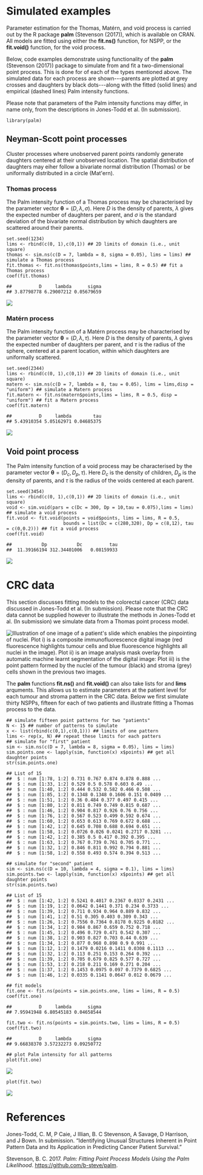 Simulated examples
==================

Parameter estimation for the Thomas, Matérn, and void process is carried
out by the R package **palm** (Stevenson (2017)), which is available on
CRAN. All models are fitted using either the **fit.ns()** function, for
NSPP, or the **fit.void()** function, for the void process.

Below, code examples demonstrate using functionality of the **palm**
(Stevenson (2017)) package to simulate from and fit a two-dimensional
point process. This is done for of each of the types mentioned above.
The simulated data for each process are shown---parents are plotted at
grey crosses and daughters by black dots---along with the fitted (solid
lines) and empirical (dashed lines) Palm intensity functions.

Please note that parameters of the Palm intensity functions may differ,
in name only, from the descriptions in Jones-Todd et al. (In
submission).

    library(palm)

Neyman-Scott point processes
----------------------------

Cluster processes where unobserved parent points randomly generate
daughters centered at their unobserved location. The spatial
distribution of daughters may eiher follow a bivariate normal
distribution (Thomas) or be uniformally distributed in a circle
(Mat'ern).

### Thomas process

The Palm intensity function of a Thomas process may be characterised by
the parameter vector **θ** = (*D*, *λ*, *σ*). Here *D* is the density of
parents, *λ* gives the expected number of daughters per parent, and *σ*
is the standard deviation of the bivariate normal distribution by which
daughters are scattered around their parents.

    set.seed(1234)
    lims <- rbind(c(0, 1),c(0,1)) ## 2D limits of domain (i.e., unit square)
    thomas <- sim.ns(c(D = 7, lambda = 8, sigma = 0.05), lims = lims) ## simulate a Thomas process
    fit.thomas <- fit.ns(thomas$points,lims = lims, R = 0.5) ## fit a Thomas process
    coef(fit.thomas)

    ##          D     lambda      sigma 
    ## 3.87798778 6.29007212 0.05679659

![](CRC_point_process_files/figure-markdown_strict/plot%20thomas-1.png)

### Matérn process

The Palm intensity function of a Matérn process may be characterised by
the parameter vector **θ** = (*D*, *λ*, *τ*). Here *D* is the density of
parents, *λ* gives the expected number of daughters per parent, and *τ*
is the radius of the sphere, centered at a parent location, within which
daughters are uniformally scattered.

    set.seed(2344)
    lims <- rbind(c(0, 1),c(0,1)) ## 2D limits of domain (i.e., unit square)
    matern <- sim.ns(c(D = 7, lambda = 8, tau = 0.05), lims = lims,disp = "uniform") ## simulate a Matern process
    fit.matern <- fit.ns(matern$points,lims = lims, R = 0.5, disp = "uniform") ## fit a Matern process
    coef(fit.matern)

    ##          D     lambda        tau 
    ## 5.43910354 5.05162971 0.04685375

![](CRC_point_process_files/figure-markdown_strict/plot%20matern-1.png)

Void point process
------------------

The Palm intensity function of a void process may be characterised by
the parameter vector
**θ** = (*D*<sub>*c*</sub>, *D*<sub>*p*</sub>, *τ*). Here
*D*<sub>*c*</sub> is the density of children, *D*<sub>*p*</sub> is the
density of parents, and *τ* is the radius of the voids centered at each
parent.

    set.seed(3454)
    lims <- rbind(c(0, 1),c(0,1)) ## 2D limits of domain (i.e., unit square)
    void <- sim.void(pars = c(Dc = 300, Dp = 10,tau = 0.075),lims = lims) ## simulate a void process
    fit.void <- fit.void(points = void$points, lims = lims, R = 0.5,
                         bounds = list(Dc = c(280,320), Dp = c(8,12), tau = c(0,0.2))) ## fit a void process
    coef(fit.void)

    ##           Dp           Dc          tau 
    ##  11.39166194 312.34401006   0.08159933

![](CRC_point_process_files/figure-markdown_strict/plot%20void-1.png)

CRC data
========

This section discusses fitting models to the colorectal cancer (CRC)
data discussed in Jones-Todd et al. (In submission). Please note that
the CRC data cannot be supplied however to illustrate the methods in
Jones-Todd et al. (In submission) we simulate data from a Thomas point
process model.

![Illustration of one image of a patient's slide which enables the
pinpointing of nuclei. Plot i) is a composite immunofluorescence digital
image (red fluorescence highlights tumour cells and blue fluorescence
highlights all nuclei in the image). Plot ii) is an image analysis mask
overlay from automatic machine learnt segmentation of the digital image:
Plot iii) is the point pattern formed by the nuclei of the tumour
(black) and stroma (grey) cells shown in the previous two
images.](CRC_point_process_files/figure-markdown_strict/cancer.png)

The **palm** functions **fit.ns()** and **fit.void()** can also take
lists for and **lims** arquments. This allows us to estimate parameters
at the patient level for each tumour and stroma pattern in the CRC data.
Below we first simulate thirty NSPPs, fifteen for each of two patients
and illustrate fitting a Thomas process to the data.

    ## simulate fifteen point patterns for two "patients"
    N <- 15 ## number of patterns to simulate
    x <- list(rbind(c(0,1),c(0,1))) ## limits of one pattern
    lims <- rep(x, N) ## repeat these limits for each patters
    ## simulate for "first" patient
    sim <- sim.ns(c(D = 7, lambda = 8, sigma = 0.05), lims = lims)
    sim.points.one <- lapply(sim, function(x) x$points) ## get all daughter points
    str(sim.points.one)

    ## List of 15
    ##  $ : num [1:78, 1:2] 0.731 0.767 0.874 0.878 0.888 ...
    ##  $ : num [1:33, 1:2] 0.529 0.5 0.578 0.603 0.49 ...
    ##  $ : num [1:40, 1:2] 0.444 0.532 0.582 0.466 0.508 ...
    ##  $ : num [1:85, 1:2] 0.1348 0.1348 0.1606 0.151 0.0409 ...
    ##  $ : num [1:51, 1:2] 0.36 0.484 0.377 0.497 0.415 ...
    ##  $ : num [1:80, 1:2] 0.811 0.749 0.749 0.815 0.687 ...
    ##  $ : num [1:46, 1:2] 0.904 0.817 0.926 0.76 0.756 ...
    ##  $ : num [1:76, 1:2] 0.567 0.523 0.499 0.592 0.674 ...
    ##  $ : num [1:60, 1:2] 0.653 0.613 0.769 0.672 0.688 ...
    ##  $ : num [1:42, 1:2] 0.645 0.708 0.688 0.694 0.651 ...
    ##  $ : num [1:58, 1:2] 0.0726 0.026 0.0241 0.2717 0.3281 ...
    ##  $ : num [1:42, 1:2] 0.385 0.5 0.417 0.392 0.395 ...
    ##  $ : num [1:63, 1:2] 0.767 0.739 0.761 0.705 0.771 ...
    ##  $ : num [1:32, 1:2] 0.846 0.811 0.992 0.794 0.881 ...
    ##  $ : num [1:58, 1:2] 0.558 0.493 0.574 0.394 0.513 ...

    ## simulate for "second" patient
    sim <- sim.ns(c(D = 10, lambda = 4, sigma = 0.1), lims = lims)
    sim.points.two <- lapply(sim, function(x) x$points) ## get all daughter points
    str(sim.points.two)

    ## List of 15
    ##  $ : num [1:42, 1:2] 0.5241 0.4017 0.2367 0.0337 0.2431 ...
    ##  $ : num [1:19, 1:2] 0.0642 0.1441 0.371 0.234 0.3733 ...
    ##  $ : num [1:39, 1:2] 0.711 0.934 0.964 0.889 0.832 ...
    ##  $ : num [1:41, 1:2] 0.51 0.305 0.403 0.309 0.343 ...
    ##  $ : num [1:26, 1:2] 0.7556 0.7364 0.8178 0.9225 0.0182 ...
    ##  $ : num [1:34, 1:2] 0.984 0.867 0.659 0.752 0.718 ...
    ##  $ : num [1:45, 1:2] 0.496 0.729 0.471 0.542 0.307 ...
    ##  $ : num [1:38, 1:2] 0.903 0.827 0.703 0.44 0.639 ...
    ##  $ : num [1:34, 1:2] 0.877 0.968 0.898 0.9 0.991 ...
    ##  $ : num [1:12, 1:2] 0.1479 0.0216 0.1411 0.0308 0.1113 ...
    ##  $ : num [1:32, 1:2] 0.113 0.251 0.153 0.264 0.392 ...
    ##  $ : num [1:39, 1:2] 0.705 0.679 0.825 0.577 0.727 ...
    ##  $ : num [1:53, 1:2] 0.218 0.211 0.169 0.271 0.204 ...
    ##  $ : num [1:37, 1:2] 0.1453 0.0975 0.097 0.7379 0.6825 ...
    ##  $ : num [1:46, 1:2] 0.0335 0.1141 0.0647 0.012 0.0679 ...

    ## fit models
    fit.one <- fit.ns(points = sim.points.one, lims = lims, R = 0.5)
    coef(fit.one)

    ##          D     lambda      sigma 
    ## 7.95941948 6.80545183 0.04658544

    fit.two <- fit.ns(points = sim.points.two, lims = lims, R = 0.5)
    coef(fit.two)

    ##          D     lambda      sigma 
    ## 9.66838370 3.57232273 0.09250772

    ## plot Palm intensity for all patterns
    plot(fit.one)

![](CRC_point_process_files/figure-markdown_strict/plot%20palms-1.png)

    plot(fit.two)

![](CRC_point_process_files/figure-markdown_strict/plot%20palms-2.png)

References
==========

Jones-Todd, C. M, P Caie, J Illian, B. C Stevenson, A Savage, D
Harrison, and J Bown. In submission. “Identifying Unusual Structures
Inherent in Point Pattern Data and Its Application in Predicting Cancer
Patient Survival.”

Stevenson, B. C. 2017. *Palm: Fitting Point Process Models Using the
Palm Likelihood*. <https://github.com/b-steve/palm>.
